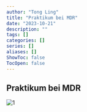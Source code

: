 ```yaml
---
author: "Tong Ling"
title: "Praktikum bei MDR"
date: "2023-10-21"
description: ""
tags: []
categories: []
series: []
aliases: []
ShowToc: false
TocOpen: false
---
```


## Praktikum bei MDR

![1](/mdr/2023-10-20-220022.png)
